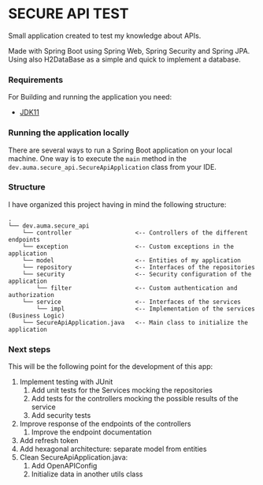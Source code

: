 # SECURE API TEST

Small application created to test my knowledge about APIs.

Made with Spring Boot using Spring Web, Spring Security and Spring JPA. Using also H2DataBase as a simple and quick to implement a database.

### Requirements

For Building and running the application you need:
 - [JDK11](https://www.oracle.com/java/technologies/javase/jdk11-archive-downloads.html)

### Running the application locally

There are several ways to run a Spring Boot application on your local machine. One way is to execute the `main` method in the `dev.auma.secure_api.SecureApiApplication` class from your IDE.

### Structure

I have organized this project having in mind the following structure:

```
.
└── dev.auma.secure_api
    └── controller                  <-- Controllers of the different endpoints
    └── exception                   <-- Custom exceptions in the application
    └── model                       <-- Entities of my application
    └── repository                  <-- Interfaces of the repositories
    └── security                    <-- Security configuration of the application
        └── filter                  <-- Custom authentication and authorization
    └── service                     <-- Interfaces of the services
        └── impl                    <-- Implementation of the services (Business Logic)
    └── SecureApiApplication.java   <-- Main class to initialize the application
```

### Next steps

This will be the following point for the development of this app:

 1. Implement testing with JUnit
    1. Add unit tests for the Services mocking the repositories
    2. Add tests for the controllers mocking the possible results of the service
    3. Add security tests
 2. Improve response of the endpoints of the controllers
    1. Improve the endpoint documentation
 3. Add refresh token
 4. Add hexagonal architecture: separate model from entities
 5. Clean SecureApiApplication.java:
    1. Add OpenAPIConfig
    2. Initialize data in another utils class
